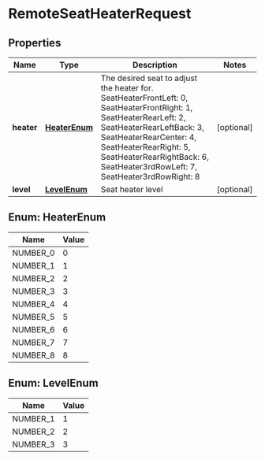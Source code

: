 
# RemoteSeatHeaterRequest

## Properties
Name | Type | Description | Notes
------------ | ------------- | ------------- | -------------
**heater** | [**HeaterEnum**](#HeaterEnum) | The desired seat to adjust the heater for.  SeatHeaterFrontLeft: 0, SeatHeaterFrontRight: 1, SeatHeaterRearLeft: 2, SeatHeaterRearLeftBack: 3, SeatHeaterRearCenter: 4, SeatHeaterRearRight: 5, SeatHeaterRearRightBack: 6, SeatHeater3rdRowLeft: 7, SeatHeater3rdRowRight: 8 |  [optional]
**level** | [**LevelEnum**](#LevelEnum) | Seat heater level |  [optional]


<a name="HeaterEnum"></a>
## Enum: HeaterEnum
Name | Value
---- | -----
NUMBER_0 | 0
NUMBER_1 | 1
NUMBER_2 | 2
NUMBER_3 | 3
NUMBER_4 | 4
NUMBER_5 | 5
NUMBER_6 | 6
NUMBER_7 | 7
NUMBER_8 | 8


<a name="LevelEnum"></a>
## Enum: LevelEnum
Name | Value
---- | -----
NUMBER_1 | 1
NUMBER_2 | 2
NUMBER_3 | 3



